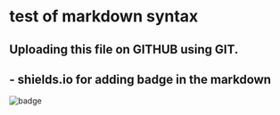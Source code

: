 # test of markdown syntax

## Uploading this file on GITHUB using GIT.




## - shields.io  for adding badge in the markdown



![badge](https://img.shields.io/badge/Learn-Webdev-orange)